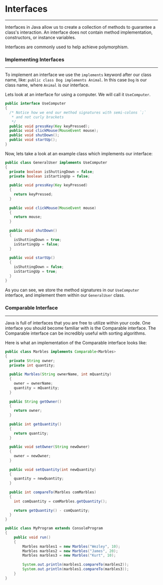 # Interfaces
<hr>
Interfaces in Java allow us to create a collection of methods to guarantee a class's interaction. An interface does not contain method implementation, constructors, or instance variables.

Interfaces are commonly used to help achieve polymorphism.

### Implementing Interfaces
<hr>

To implement an interface we use the `implements` keyword after our class name, like: `public class Dog implements Animal`. In this case `Dog` is our class name, where `Animal` is our interface.

Lets look at an interface for using a computer. We will call it `UseComputer`.

```Java
public interface UseComputer
{
  /* Notice how we end our method signatures with semi-colons `;`
   * and not curly brackets
   */ 
  public void pressKey(Key keyPressed);
  public void clickMouse(MouseEvent mouse);
  public void shutDown();
  public void startUp();
}
```

Now, lets take a look at an example class which implements our interface:

```Java
public class GeneralUser implements UseComputer 
{
  private boolean isShuttingDown = false;
  private boolean isStartingUp = false;
  
  public void pressKey(Key keyPressed)
  {
    return keyPressed;
  }
  
  public void clickMouse(MouseEvent mouse)
  {
    return mouse;
  }
  
  public void shutDown()
  {
    isShuttingDown = true;
    isStartingUp = false;
  }
  
  public void startUp()
  {
    isShuttingDown = false;
    isStartingUp = true;
  }
}
```

As you can see, we store the method signatures in our `UseComputer` interface, and implement them within our `GeneralUser` class.


### Comparable Interface
<hr>

Java is full of interfaces that you are free to utilize within your code. One interface you should become familiar with is the Comparable interface. The Comparable interface can be incredibly useful with sorting algorithms.

Here is what an implementation of the Comparable interface looks like:

```Java
public class Marbles implements Comparable<Marbles>
{
  private String owner;
  private int quantity;
  
  public Marbles(String ownerName, int mQuantity)
  {
    owner = ownerName;
    quantity = mQuantity;
  }
  
  public String getOwner()
  {
    return owner;
  }
  
  public int getQuantity()
  {
    return quantity;
  }
  
  public void setOwner(String newOwner)
  {
    owner = newOwner;
  }
  
  public void setQuantity(int newQuantity)
  {
    quantity = newQuantity;
  }
  
  public int compareTo(Marbles comMarbles)
  {
    int comQuantity = comMarbles.getQuantity();
    
    return getQuantity() - comQuantity;
  }
}

public class MyProgram extends ConsoleProgram 
{
    public void run()
    {
        Marbles marbles1 = new Marbles("Wezley", 10);
        Marbles marbles2 = new Marbles("James", 20);
        Marbles marbles3 = new Marbles("Kurt", 10);
        
        System.out.println(marbles1.compareTo(marbles2));
        System.out.println(marbles1.compareTo(marbles3));
    }
}
```



